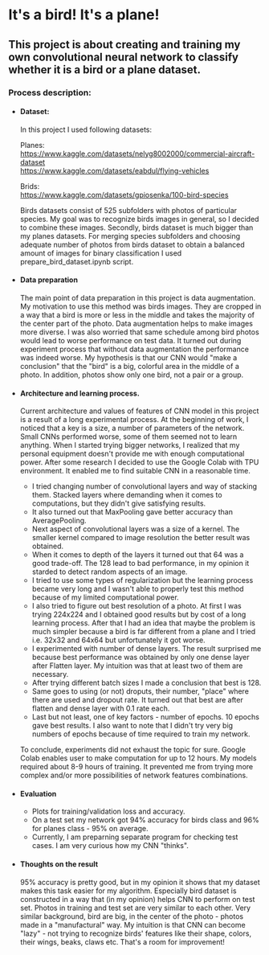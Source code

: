 # It's a bird! It's a plane!
## This project is about creating and training my own convolutional neural network to classify whether it is a bird or a plane dataset.
### Process description:
- #### Dataset:
  In this project I used following datasets:

  Planes: \
  https://www.kaggle.com/datasets/nelyg8002000/commercial-aircraft-dataset \
  https://www.kaggle.com/datasets/eabdul/flying-vehicles

  Brids: \
  https://www.kaggle.com/datasets/gpiosenka/100-bird-species 

  Birds datasets consist of 525 subfolders with photos of particular species. My goal was to recognize birds images in general, so I decided to combine these images. Secondly, birds dataset is much bigger than my planes datasets. For merging species subfolders and choosing adequate number of photos from birds dataset to obtain a balanced amount of images for binary classification I used prepare_bird_dataset.ipynb script.

- #### Data preparation
  The main point of data preparation in this project is data augmentation. My motivation to use this method was birds images. They are cropped in a way that a bird is more or less in the middle and takes the majority of the center part of the photo. Data augmentation helps to make images more diverse. I was also worried that 
same schedule among bird photos would lead to worse performance on test data. It turned out during experiment process that without data augmentation the performance was indeed worse. My hypothesis is that our CNN would "make a conclusion" that the "bird" is a big, colorful area in the middle of a photo. In addition, photos show only one bird, not a pair or a group. 

- #### Architecture and learning process.
  Current architecture and values of features of CNN model in this project is a result of a long experimental process. At the beginning of work, I noticed that a key is a size, a number of parameters of the network. Small CNNs performed worse, some of them seemed not to learn anything.
When I started trying bigger networks, I realized that my personal equipment doesn't provide me with enough computational power. After some research I decided to use the Google Colab with TPU environment. It enabled me to find suitable CNN in a reasonable time.
  - I tried changing number of convolutional layers and way of stacking them. Stacked layers where demanding when it comes to computations, but they didn't give satisfying results.
   - It also turned out that MaxPooling gave better accuracy than AveragePooling.
  - Next aspect of convolutional layers was a size of a kernel. The smaller kernel compared to image resolution the better result was obtained.
  - When it comes to depth of the layers it turned out that 64 was a good trade-off. The 128 lead to bad performance, in my opinion it starded to detect random aspects of an image.
  - I tried to use some types of regularization but the learning process became very long and I wasn't able to properly test this method because of my limited computational power.
  - I also tried to figure out best resolution of a photo. At first I was trying 224x224 and I obtained good results but by cost of a long learning process. After that I had an idea that maybe the problem is much simpler because a bird is far different from a plane and I tried i.e. 32x32 and 64x64 but unfortunately it got worse.
  - I experimented with number of dense layers. The result surprised me because best performance was obtained by only one dense layer after Flatten layer. My intuition was that at least two of them are necessary.
  - After trying different batch sizes I made a conclusion that best is 128.
  - Same goes to using (or not) droputs, their number, "place" where there are used and dropout rate. It turned out that best are after flatten and dense layer with 0.1 rate each.
  - Last but not least, one of key factors - number of epochs. 10 epochs gave best results. I also want to note that I didn't try very big numbers of epochs because of time required to train my network.
 
  To conclude, experiments did not exhaust the topic for sure. Google Colab enables user to make computation for up to 12 hours. My models required about 8-9 hours of training. It prevented me from trying more complex and/or more possibilities of network features combinations.

- #### Evaluation
  - Plots for training/validation loss and accuracy.
  - On a test set my network got 94% accuracy for birds class and 96% for planes class - 95% on average.
  - Currently, I am preparning separate program for checking test cases. I am very curious how my CNN "thinks".

- #### Thoughts on the result
  95% accuracy is pretty good, but in my opinion it shows that my dataset makes this task easier for my algorithm. Especially bird dataset is constructed in a way that (in my opinion) helps CNN to perform on test set. Photos in training and test set are very similar to each other. Very similar background, bird are big, in the center of the photo - photos made in a "manufactural" way. My intuition is that CNN can become "lazy" - not trying to recognize birds' features like their shape, colors, their wings, beaks, claws etc. That's a room for improvement!
